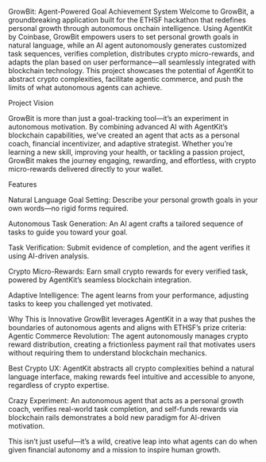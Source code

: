 GrowBit: Agent-Powered Goal Achievement System
Welcome to GrowBit, a groundbreaking application built for the ETHSF hackathon that redefines personal growth through autonomous onchain intelligence. Using AgentKit by Coinbase, GrowBit empowers users to set personal growth goals in natural language, while an AI agent autonomously generates customized task sequences, verifies completion, distributes crypto micro-rewards, and adapts the plan based on user performance—all seamlessly integrated with blockchain technology. This project showcases the potential of AgentKit to abstract crypto complexities, facilitate agentic commerce, and push the limits of what autonomous agents can achieve.

Project Vision

GrowBit is more than just a goal-tracking tool—it’s an experiment in autonomous motivation. By combining advanced AI with AgentKit’s blockchain capabilities, we’ve created an agent that acts as a personal coach, financial incentivizer, and adaptive strategist. Whether you’re learning a new skill, improving your health, or tackling a passion project, GrowBit makes the journey engaging, rewarding, and effortless, with crypto micro-rewards delivered directly to your wallet.

Features

Natural Language Goal Setting: Describe your personal growth goals in your own words—no rigid forms required.

Autonomous Task Generation: An AI agent crafts a tailored sequence of tasks to guide you toward your goal.

Task Verification: Submit evidence of completion, and the agent verifies it using AI-driven analysis.

Crypto Micro-Rewards: Earn small crypto rewards for every verified task, powered by AgentKit’s seamless blockchain integration.

Adaptive Intelligence: The agent learns from your performance, adjusting tasks to keep you challenged yet motivated.

Why This is Innovative
GrowBit leverages AgentKit in a way that pushes the boundaries of autonomous agents and aligns with ETHSF’s prize criteria:
Agentic Commerce Revolution: The agent autonomously manages crypto reward distribution, creating a frictionless payment rail that motivates users without requiring them to understand blockchain mechanics.

Best Crypto UX: AgentKit abstracts all crypto complexities behind a natural language interface, making rewards feel intuitive and accessible to anyone, regardless of crypto expertise.

Crazy Experiment: An autonomous agent that acts as a personal growth coach, verifies real-world task completion, and self-funds rewards via blockchain rails demonstrates a bold new paradigm for AI-driven motivation.

This isn’t just useful—it’s a wild, creative leap into what agents can do when given financial autonomy and a mission to inspire human growth.

